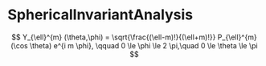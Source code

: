 # SphericalInvariantAnalysis

$$
Y_{\ell}^{m}  (\theta,\phi)
		= \sqrt{\frac{(\ell-m)!}{(\ell+m)!}} P_{\ell}^{m} (\cos \theta) e^{i m \phi}, \qquad
		0 \le \phi \le 2 \pi,\quad
		0 \le \theta \le \pi
$$

